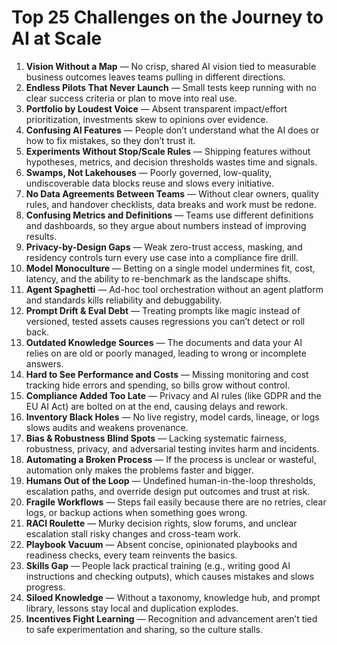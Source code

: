 # Top 25 Challenges on the Journey to AI at Scale

1. **Vision Without a Map** — No crisp, shared AI vision tied to measurable business outcomes leaves teams pulling in different directions.  
2. **Endless Pilots That Never Launch** — Small tests keep running with no clear success criteria or plan to move into real use.  
3. **Portfolio by Loudest Voice** — Absent transparent impact/effort prioritization, investments skew to opinions over evidence.  
4. **Confusing AI Features** — People don’t understand what the AI does or how to fix mistakes, so they don’t trust it.  
5. **Experiments Without Stop/Scale Rules** — Shipping features without hypotheses, metrics, and decision thresholds wastes time and signals.  
6. **Swamps, Not Lakehouses** — Poorly governed, low-quality, undiscoverable data blocks reuse and slows every initiative.  
7. **No Data Agreements Between Teams** — Without clear owners, quality rules, and handover checklists, data breaks and work must be redone.  
8. **Confusing Metrics and Definitions** — Teams use different definitions and dashboards, so they argue about numbers instead of improving results.  
9. **Privacy-by-Design Gaps** — Weak zero-trust access, masking, and residency controls turn every use case into a compliance fire drill.  
10. **Model Monoculture** — Betting on a single model undermines fit, cost, latency, and the ability to re-benchmark as the landscape shifts.  
11. **Agent Spaghetti** — Ad-hoc tool orchestration without an agent platform and standards kills reliability and debuggability.  
12. **Prompt Drift & Eval Debt** — Treating prompts like magic instead of versioned, tested assets causes regressions you can’t detect or roll back.  
13. **Outdated Knowledge Sources** — The documents and data your AI relies on are old or poorly managed, leading to wrong or incomplete answers.  
14. **Hard to See Performance and Costs** — Missing monitoring and cost tracking hide errors and spending, so bills grow without control.  
15. **Compliance Added Too Late** — Privacy and AI rules (like GDPR and the EU AI Act) are bolted on at the end, causing delays and rework.  
16. **Inventory Black Holes** — No live registry, model cards, lineage, or logs slows audits and weakens provenance.  
17. **Bias & Robustness Blind Spots** — Lacking systematic fairness, robustness, privacy, and adversarial testing invites harm and incidents.  
18. **Automating a Broken Process** — If the process is unclear or wasteful, automation only makes the problems faster and bigger.  
19. **Humans Out of the Loop** — Undefined human-in-the-loop thresholds, escalation paths, and override design put outcomes and trust at risk.  
20. **Fragile Workflows** — Steps fail easily because there are no retries, clear logs, or backup actions when something goes wrong.  
21. **RACI Roulette** — Murky decision rights, slow forums, and unclear escalation stall risky changes and cross-team work.  
22. **Playbook Vacuum** — Absent concise, opinionated playbooks and readiness checks, every team reinvents the basics.  
23. **Skills Gap** — People lack practical training (e.g., writing good AI instructions and checking outputs), which causes mistakes and slows progress.  
24. **Siloed Knowledge** — Without a taxonomy, knowledge hub, and prompt library, lessons stay local and duplication explodes.  
25. **Incentives Fight Learning** — Recognition and advancement aren’t tied to safe experimentation and sharing, so the culture stalls.
